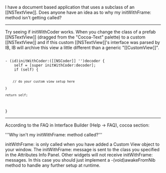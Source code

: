 I have a document based application that uses a subclass of an [[NSTextView]].  Does anyone have an idea as to why my initWithFrame: method isn't getting called?

----

Try seeing if initWithCoder works. When you change the class of a prefab [[NSTextView]] (dragged from the "Cocoa-Text" palette) to a custom [[NSTextView]] and if this custom [[NSTextView]]'s interface was parsed by IB, IB will archive this view a little different than a generic "[[CustomView]]".

<code>
- (id)initWithCoder:([[NSCoder]] '')decoder {
    self = [super initWithCoder:decoder];
    if (self) {
        
        // do your custom view setup here

    }

    return self;
}
</code> 

----

According to the FAQ in Interface Builder (Help -> FAQ), cocoa section:

'''Why isn't my initWithFrame: method called?'''

initWithFrame: is only called when you have added a Custom View object to your window. The initWithFrame: message is sent to the class you specified in the Attributes Info Panel. Other widgets will not receive initWithFrame: messages. In this case you should just implement a -(void)awakeFromNib method to handle any further setup at runtime.
